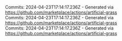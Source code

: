 Commits: 2024-04-23T17:14:17.236Z - Generated via https://github.com/marketplace/actions/artificial-grass
<br>
Commits: 2024-04-23T17:14:17.236Z - Generated via https://github.com/marketplace/actions/artificial-grass
<br>
Commits: 2024-04-23T17:14:17.236Z - Generated via https://github.com/marketplace/actions/artificial-grass
<br>
